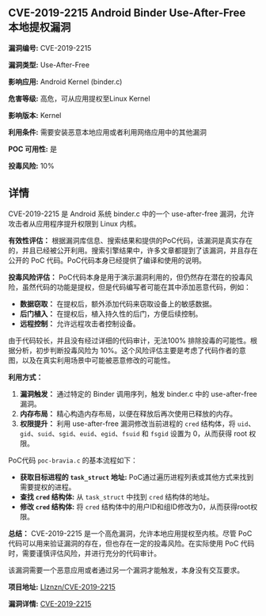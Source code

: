 ## CVE-2019-2215 Android Binder Use-After-Free 本地提权漏洞

**漏洞编号:** CVE-2019-2215

**漏洞类型:** Use-After-Free

**影响应用:** Android Kernel (binder.c)

**危害等级:** 高危，可从应用提权至Linux Kernel

**影响版本:** Kernel

**利用条件:** 需要安装恶意本地应用或者利用网络应用中的其他漏洞

**POC 可用性:** 是

**投毒风险:** 10%

## 详情

CVE-2019-2215 是 Android 系统 binder.c 中的一个 use-after-free 漏洞，允许攻击者从应用程序提升权限到 Linux 内核。

**有效性评估：**
根据漏洞库信息、搜索结果和提供的PoC代码，该漏洞是真实存在的，并且已经被公开利用。搜索引擎结果中，许多文章都提到了该漏洞，并且存在公开的 PoC 代码。PoC代码本身已经提供了编译和使用的说明。

**投毒风险评估：**
PoC代码本身是用于演示漏洞利用的，但仍然存在潜在的投毒风险，虽然代码的功能是提权，但是代码编写者可能在其中添加恶意代码，例如：
*   **数据窃取：** 在提权后，额外添加代码来窃取设备上的敏感数据。
*   **后门植入：** 在提权后，植入持久性的后门，方便后续控制。
*   **远程控制：** 允许远程攻击者控制设备。

由于代码较长，并且没有经过详细的代码审计，无法100% 排除投毒的可能性。根据分析，初步判断投毒风险为 10%。这个风险评估主要是考虑了代码作者的意图，以及在真实利用场景中可能被恶意修改的可能性。

**利用方式：**
1.  **漏洞触发：** 通过特定的 Binder 调用序列，触发 binder.c 中的 use-after-free 漏洞。
2.  **内存布局：** 精心构造内存布局，以便在释放后再次使用已释放的内存。
3.  **权限提升：** 利用 use-after-free 漏洞修改当前进程的 `cred` 结构体，将 `uid`、`gid`、`suid`、`sgid`、`euid`、`egid`、`fsuid` 和 `fsgid` 设置为 0，从而获得 root 权限。

PoC代码 `poc-bravia.c` 的基本流程如下：

*   **获取目标进程的 `task_struct` 地址:** PoC通过遍历进程列表或其他方式来找到需要提权的进程。
*   **查找 `cred` 结构体:** 从 `task_struct` 中找到 `cred` 结构体的地址。
*   **修改 `cred` 结构体:**  将 `cred` 结构体中的用户ID和组ID修改为0，从而获得root权限。

**总结：**
CVE-2019-2215 是一个高危漏洞，允许本地应用提权至内核。尽管 PoC 代码可以用来验证漏洞的存在，但也存在一定的投毒风险。在实际使用 PoC 代码时，需要谨慎评估风险，并进行充分的代码审计。

该漏洞需要一个恶意应用或者通过另一个漏洞才能触发，本身没有交互要求。

**项目地址:** [LIznzn/CVE-2019-2215](https://github.com/LIznzn/CVE-2019-2215)

**漏洞详情:** [CVE-2019-2215](https://nvd.nist.gov/vuln/detail/CVE-2019-2215)